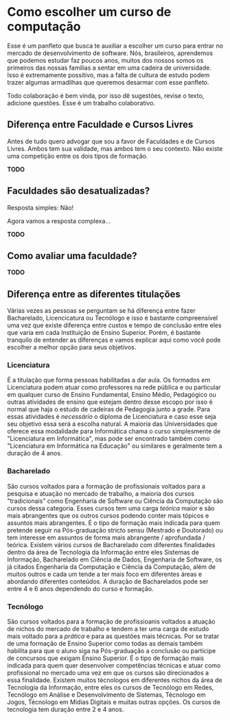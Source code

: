 # Como escolher um curso de computação

Esse é um panfleto que busca te auxiliar a escolher um curso para entrar no mercado de desenvolvimento de software. 
Nós, brasileiros, aprendemos que podemos estudar faz poucos anos, muitos dos nossos somos os primeiros das nossas 
famílias a sentar em uma cadeira de universidade. Isso é extremamente possitivo, mas a falta de cultura de estudo 
podem trazer algumas armadilhas que queremos desarmar com esse panfleto.

Todo colaboração é bem vinda, por isso dê sugestões, revise o texto, adicione questões. Esse é um trabalho colaborativo.

## Diferença entre Faculdade e Cursos Livres

Antes de tudo quero advogar que sou a favor de Faculdades e de Cursos Livres. Ambos tem sua validade, mas ambos tem o 
seu contexto. Não existe uma competição entre os dois tipos de formação.

**TODO**

## Faculdades são desatualizadas?

Resposta simples: Não!

Agora vamos a resposta complexa...

**TODO**

## Como avaliar uma faculdade?

**TODO**

## Diferença entre as diferentes titulações

Várias vezes as pessoas se perguntam se há diferença entre fazer Bacharelado, Licencicatura ou Tecnólogo e isso
é bastante compreensível uma vez que existe diferença entre custos e tempo de conclusão entre eles que varia em
cada Instituição de Ensino Superior. Porém, é bastante tranquilo de entender as diferenças e vamos explicar aqui
como você pode escolher a melhor opção para seus objetivos.

### Licenciatura

É a titulação que forma pessoas habilitadas a dar aula. Os formados em Licenciatura podem atuar como professores
na rede pública e ou particular em qualquer curso de Ensino Fundamental, Ensino Médio, Pedagógico ou outras atividades
de ensino que estejam dentro desse escopo por isso é normal que haja o estudo de cadeiras de Pedagogia junto a grade. 
Para essas atividades é *necessário* o diploma de Licenciatura e caso esse seja seu objetivo essa será a escolha natural. 
A maioria das Universidades que oferece essa modalidade para Informática chama o curso simplesmente de "Licenciatura em 
Informática", mas pode ser encontrado também como "Licenciatura em Informática na Educação" ou similares e geralmente tem 
a duração de 4 anos.

### Bacharelado

São cursos voltados para a formação de profissionais voltados para a pesquisa e atuação no mercado de trabalho, a 
maioria dos cursos "tradicionais" como Engenharia de Software ou Ciência da Computação são cursos dessa categoria.
Esses cursos tem uma carga *teórica* maior e são mais abrangentes que os outros cursos podendo conter mais tópicos
e assuntos mais abrangentes. É o tipo de formação mais indicada para quem pretende seguir na Pós-graduação stricto
sensu (Mestrado e Doutorado) ou tem interesse em assuntos de forma mais abrangente / aprofundada / teórica. Existem
vários cursos de Bacharelado com diferentes finalidades dentro da área de Tecnologia da Informação entre eles Sistemas
de Informação, Bacharelado em Ciência de Dados, Engenharia de Software, os já citados Engenharia da Computação e Ciência
da Computação, além de muitos outros e cada um tende a ter mais foco em diferentes áreas e abordando diferentes conteúdos. 
A duração de Bacharelados pode ser entre 4 e 6 anos dependendo do curso e formação.

### Tecnólogo

São cursos voltados para a formação de profissioanis voltados a atuação de nichos do mercado de trabalho e tendem a
ter uma carga de estudo mais voltado para a *prática* e para as questões mais técnicas. Por se tratar de uma formação
de Ensino Superior como todas as demais também habilita para que o aluno siga na Pós-graduação a conclusão ou participe
de concursos que exigam Ensino Superior. É o tipo de formação mais indicada para quem quer desenvolver competências técnicas
e atuar como profissional no mercado uma vez em que os cursos são direcionados a essa finalidade. Existem muitos técnologos
em diferentes nichos da área de Tecnologia da Informação, entre eles os cursos de Tecnólogo em Redes, Tecnólogo em Análise e
Desenvolvimento de Sistemas, Técnologo em Jogos, Técnologo em Mídias Digitais e muitas outras opções. Os cursos de tecnologia
tem duração entre 2 e 4 anos.